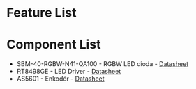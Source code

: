 # Feature List

# Component List

- SBM-40-RGBW-N41-QA100 - RGBW LED dioda - [Datasheet](https://cz.mouser.com/datasheet/2/245/Luminus_SBM40_Datasheet-540764.pdf)
- RT8498GE - LED Driver - [Datasheet](https://www.richtek.com/assets/product_file/RT8498/DS8498-01.pdf)
- AS5601 - Enkodér - [Datasheet](https://ams.com/documents/20143/36005/AS5601_DS000395_3-00.pdf)